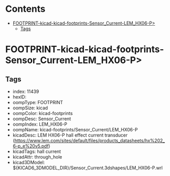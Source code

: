 



Contents
========

* [FOOTPRINT-kicad-kicad-footprints-Sensor_Current-LEM_HX06-P>](#footprint-kicad-kicad-footprints-sensor_current-lem_hx06-p)
	* [Tags](#tags)

# FOOTPRINT-kicad-kicad-footprints-Sensor_Current-LEM_HX06-P>

## Tags

- index: 11439
- hexID: 
- oompType: FOOTPRINT
- oompSize: kicad
- oompColor: kicad-footprints
- oompDesc: Sensor_Current
- oompIndex: LEM_HX06-P
- oompName: kicad-footprints/Sensor_Current/LEM_HX06-P
- kicadDesc: LEM HX06-P hall effect current transducer (https://www.lem.com/sites/default/files/products_datasheets/hx%202_6-p_e%20v5.pdf)
- kicadTags: hall current
- kicadAttr: through_hole
- kicad3DModel: ${KICAD6_3DMODEL_DIR}/Sensor_Current.3dshapes/LEM_HX06-P.wrl
